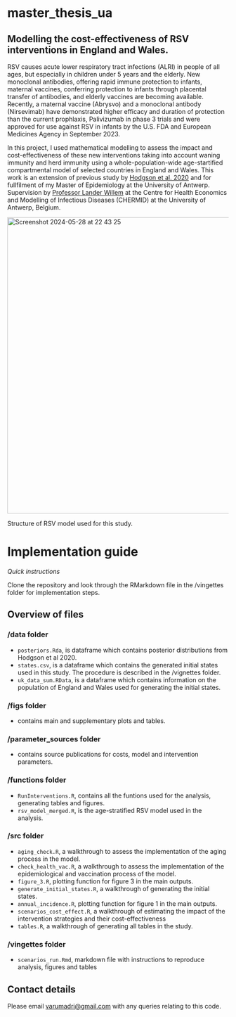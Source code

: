 # master_thesis_ua
## Modelling the cost-effectiveness of RSV interventions in England and Wales. 
RSV causes acute lower respiratory tract infections (ALRI) in people of all ages, but especially in children under 5 years and the elderly. New monoclonal antibodies, offering rapid immune protection to infants, maternal vaccines, conferring protection to infants through placental transfer of antibodies, and elderly vaccines are becoming available. Recently, a maternal vaccine (Abrysvo) and a monoclonal antibody (Nirsevimab) have demonstrated higher efficacy and duration of protection than the current prophlaxis, Palivizumab in phase 3 trials and were approved for use against RSV in infants by the U.S. FDA and European Medicines Agency in September 2023. 

In this project, I used mathematical modelling to assess the impact and cost-effectiveness of these new interventions taking into account waning immunity and herd immunity using a whole-population-wide age-startified compartmental model of selected countries in England and Wales. This work is an extension of previous study by [Hodgson et al. 2020](https://bmcmedicine.biomedcentral.com/articles/10.1186/s12916-020-01802-8) and for fullfilment of my Master of Epidemiology at the University of Antwerp. Supervision by [Professor Lander Willem](https://www.uantwerpen.be/en/staff/lander-willem/) at the Centre for Health Economics and Modelling of Infectious Diseases (CHERMID) at the University of Antwerp, Belgium. 

<img width="674" alt="Screenshot 2024-05-28 at 22 43 25" src="https://github.com/arumadri/master_thesis_ua/assets/42062974/a457afba-0d56-4b40-8a76-474e256af441">

Structure of RSV model used for this study. 

# Implementation guide 
*Quick instructions*

Clone the repository and look through the RMarkdown file in the /vingettes folder for implementation steps.

## Overview of files 
### /data folder 
+ `posteriors.Rda`, is dataframe which contains posterior distributions from Hodgson et al 2020.
+ `states.csv`, is a dataframe which contains the generated initial states used in this study. The procedure is described in the /vignettes folder.
+ `uk_data_sum.RData`, is a dataframe which contains information on the population of England and Wales used for generating the initial states.

### /figs folder 
+ contains main and supplementary plots and tables.

### /parameter_sources folder
+ contains source publications for costs, model and intervention parameters.

### /functions folder 
+ `RunInterventions.R`, contains all the funtions used for the analysis, generating tables and figures.
+ `rsv_model_merged.R`, is the age-stratified RSV model used in the analysis.

### /src folder 
+ `aging_check.R`, a walkthrough to assess the implementation of the aging process in the model.
+ `check_health_vac.R`, a walkthrough to assess the implementation of the epidemiological and vaccination process of the model.
+ `figure_3.R`, plotting function for figure 3 in the main outputs.
+ `generate_initial_states.R`, a walkthrough of generating the initial states.
+ `annual_incidence.R`, plotting function for figure 1 in the main outputs.
+ `scenarios_cost_effect.R`, a walkthrough of estimating the impact of the intervention strategies and their cost-effectiveness
+ `tables.R`, a walkthrough of generating all tables in the study.

### /vingettes folder
+ `scenarios_run.Rmd`, markdown file with instructions to reproduce analysis, figures and tables

## Contact details 
Please email [varumadri@gmail.com](mailto:varumadri@gmail.com) with any queries relating to this code.
